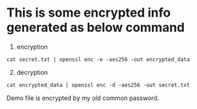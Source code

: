 # This is some encrypted info generated as below command

1. encryption
``` shell
cat secret.txt | openssl enc -e -aes256 -out encrypted_data
```

2. decryption
``` shell
cat encrypted_data | openssl enc -d -aes256 -out secret.txt
```

Demo file is encrypted by my old common password.
